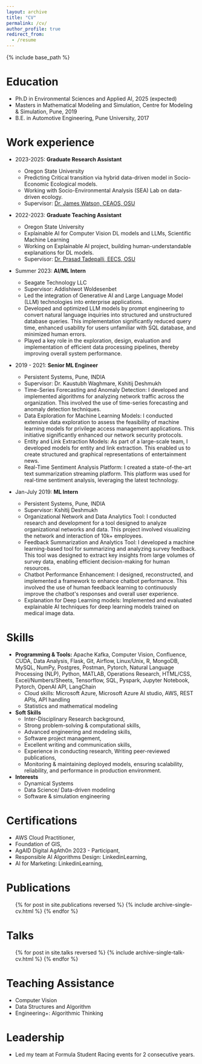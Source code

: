 ```yaml
---
layout: archive
title: "CV"
permalink: /cv/
author_profile: true
redirect_from:
  - /resume
---
```


{% include base_path %}

Education
======
* Ph.D in Environmental Sciences and Applied AI, 2025 (expected)
* Masters in Mathematical Modeling and Simulation, Centre for Modeling & Simulation, Pune, 2019
* B.E. in Automotive Engineering, Pune University, 2017

Work experience
======
* 2023-2025: **Graduate Research Assistant**
  * Oregon State University
  * Predicting Critical transition via hybrid data-driven model in Socio-Economic Ecological models.
  * Working with Socio-Environmental Analysis (SEA) Lab on data-driven ecology.
  * Supervisor: [Dr. James Watson, CEAOS, OSU](https://ceoas.oregonstate.edu/directory/james-watson)


* 2022-2023: **Graduate Teaching Assistant**
  * Oregon State University
  * Explainable AI for Computer Vision DL models and LLMs, Scientific Machine Learning
  * Working on Explainable AI project, building human-understandable explanations for DL models.
  * Supervisor: [Dr. Prasad Tadepalli, EECS, OSU](https://engineering.oregonstate.edu/people/prasad-tadepalli)

* Summer 2023: **AI/ML Intern**
  * Seagate Technology LLC
  * Supervisor: Addishiwot Woldesenbet
  * Led the integration of Generative AI and Large Language Model (LLM) technologies into enterprise applications.
  * Developed and optimized LLM models by prompt engineering to convert natural language inquiries into structured and unstructured database queries. This implementation significantly reduced query time, enhanced usability for users unfamiliar with SQL database, and minimized human errors.
  * Played a key role in the exploration, design, evaluation and implementation of efficient data processing pipelines, thereby improving overall system performance.

* 2019 - 2021: **Senior ML Engineer**
  * Persistent Systems, Pune, INDIA
  * Supervisor: Dr. Kaustubh Waghmare, Kshitij Deshmukh
  * Time-Series Forecasting and Anomaly Detection: I developed and implemented algorithms for analyzing network traffic across the organization. This involved the use of time-series forecasting and anomaly detection techniques.
  * Data Exploration for Machine Learning Models: I conducted extensive data exploration to assess the feasibility of machine learning models for privilege access management applications. This initiative significantly enhanced our network security protocols.
  * Entity and Link Extraction Models: As part of a large-scale team, I developed models for entity and link extraction. This enabled us to create structured and graphical representations of entertainment news.
  * Real-Time Sentiment Analysis Platform: I created a state-of-the-art text summarization streaming platform. This platform was used for real-time sentiment analysis, leveraging the latest technology.

* Jan-July 2019: **ML Intern**
  * Persistent Systems, Pune, INDIA
  * Supervisor: Kshitij Deshmukh
  * Organizational Network and Data Analytics Tool: I conducted research and development for a tool designed to analyze organizational networks and data. This project involved visualizing the network and interaction of 10k+ employees.
  * Feedback Summarization and Analytics Tool: I developed a machine learning-based tool for summarizing and analyzing survey feedback. This tool was designed to extract key insights from large volumes of survey data, enabling efficient decision-making for human resources.
  * Chatbot Performance Enhancement: I designed, reconstructed, and implemented a framework to enhance chatbot performance. This involved the use of human feedback learning to continuously improve the chatbot's responses and overall user experience.
  * Explanation for Deep Learning models: Implemented and evaluated explainable AI techniques for deep learning models trained on medical image data.

  
Skills
======
* **Programming & Tools:** Apache Kafka, Computer Vision, Confluence, CUDA, Data Analysis, Flask, Git, Airflow, Linux/Unix, R, MongoDB, MySQL, NumPy, Postgres, Postman, Pytorch, Natural Language Processing (NLP), Python, MATLAB, Operations Research, HTML/CSS, Excel/Numbers/Sheets, Tensorflow, SQL, Pyspark, Jupyter Notebook, Pytorch, OpenAI API, LangChain
  * Cloud skills: Microsoft Azure, Microsoft Azure AI studio, AWS, REST APIs, API handling
  * Statistics and mathematical modeling
* **Soft Skills**
  * Inter-Disciplinary Research background, 
  * Strong problem-solving & computational skills, 
  * Advanced engineering and modeling skills, 
  * Software project management, 
  * Excellent writing and communication skills, 
  * Experience in conducting research, Writing peer-reviewed publications, 
  * Monitoring & maintaining deployed models, ensuring scalability, reliability, and performance in production environment.
* **Interests**
  * Dynamical Systems
  * Data Science/ Data-driven modeling
  * Software & simulation engineering


Certifications
======
  * AWS Cloud Practitioner, 
  * Foundation of GIS, 
  * AgAID Digital AgAth0n 2023 - Participant, 
  * Responsible AI Algorithms Design: LinkedinLearning, 
  * AI for Marketing: LinkedinLearning,


Publications
======
  <ul>{% for post in site.publications reversed %}
    {% include archive-single-cv.html %}
  {% endfor %}</ul>
  
Talks
======
  <ul>{% for post in site.talks reversed %}
    {% include archive-single-talk-cv.html  %}
  {% endfor %}</ul>
  
Teaching Assistance
======
  * Computer Vision
  * Data Structures and Algorithm
  * Engineering+: Algorithmic Thinking
  
Leadership
======
* Led my team at Formula Student Racing events for 2 consecutive years.
